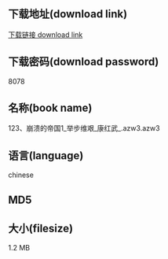 ## 下载地址(download link)
[下载链接 download link](https://voluble-croquembouche-d321dc.netlify.app/?s=123%E3%80%81%E5%B4%A9%E6%BA%83%E7%9A%84%E5%B8%9D%E5%9B%BD1_%E4%B8%BE%E6%AD%A5%E7%BB%B4%E8%89%B0_%E5%BA%B7%E7%BA%A2%E6%AD%A6_.azw3)

## 下载密码(download password)
8078

## 名称(book name)
123、崩溃的帝国1_举步维艰_康红武_.azw3.azw3

## 语言(language)
chinese

## MD5


## 大小(filesize)
1.2 MB
